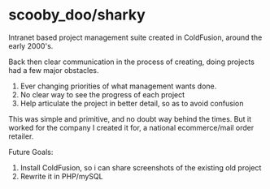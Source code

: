# scooby_doo/sharky
Intranet based project management suite created in ColdFusion, around the early 2000's.

Back then clear communication in the process of creating, doing projects had a few major obstacles.

1. Ever changing priorities of what management wants done.
2. No clear way to see the progress of each project
3. Help articulate the project in better detail, so as to avoid confusion

This was simple and primitive, and no doubt way behind the times. But it worked for the company I created it for,
a national ecommerce/mail order retailer.

Future Goals:
1. Install ColdFusion, so i can share screenshots of the existing old project
2. Rewrite it in PHP/mySQL
